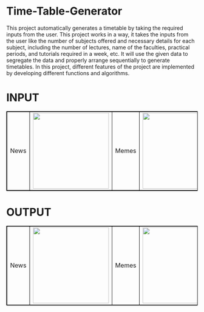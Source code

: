 # Time-Table-Generator

This project automatically generates a timetable by taking the required inputs from the user. This project works in a way, it takes the inputs from the user like the number of subjects offered and necessary details for each subject, including the number of lectures, name of the faculties, practical periods, and tutorials required in a week, etc. It will use the given data to segregate the data and properly arrange sequentially to generate timetables. In this project, different features of the project are implemented by developing different functions and algorithms.


# INPUT


<table style="border: 1px solid black;">
            <tr>
                <td  style="border: 1px solid black ;">
                    News
                </td>
                <td  style="border: 1px solid black ;">
                    <img src="https://user-images.githubusercontent.com/106223361/186089989-c18252bc-752d-4b8f-a772-c8095008c8ec.png"   width="200">
                </td>
                <td  style="border: 1px solid black ;">
                    Memes
                </td>
                <td  style="border: 1px solid black ;">
                    <img src="https://user-images.githubusercontent.com/106223361/186090138-2e2597ef-1f87-47f2-b0cd-48feb04785d8.png"   width="200">
                </td>
                 <td  style="border: 1px solid black ;">
                    Reels
                </td>
                <td  style="border: 1px solid black ;">
                    <img src="https://user-images.githubusercontent.com/106223361/186090245-7962c3ff-9378-4f1b-bc34-60558940db64.png"   width="200">
                </td>
            </tr>
        </table>
        
 # OUTPUT


<table style="border: 1px solid black;">
            <tr>
                <td  style="border: 1px solid black ;">
                    News
                </td>
                <td  style="border: 1px solid black ;">
                    <img src="https://user-images.githubusercontent.com/106223361/186090388-2d8f7fcf-8de4-4712-b895-95ba05d0556c.png"   width="200">
                </td>
                <td  style="border: 1px solid black ;">
                    Memes
                </td>
                <td  style="border: 1px solid black ;">
                    <img src="https://user-images.githubusercontent.com/106223361/186090522-9afc549b-c215-44e3-ac23-a0565f52dc75.png"   width="200">
                </td>
                 <td  style="border: 1px solid black ;">
                    Reels
                </td>
                <td  style="border: 1px solid black ;">
                    <img src="https://user-images.githubusercontent.com/106223361/186090709-c495550c-9cdf-47de-a635-519ed5bc6766.png"   width="200">
                </td>
            </tr>
        </table>
        




        
        
